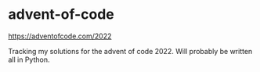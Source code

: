# advent-of-code

https://adventofcode.com/2022

Tracking my solutions for the advent of code 2022. 
Will probably be written all in Python.
